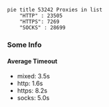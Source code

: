 
```mermaid
pie title 53242 Proxies in list
    "HTTP" : 23505
    "HTTPS": 7269
    "SOCKS" : 28699
```

### Some Info
#### Average Timeout

- mixed: 3.5s
- http: 1.6s
- https: 8.2s
- socks: 5.0s